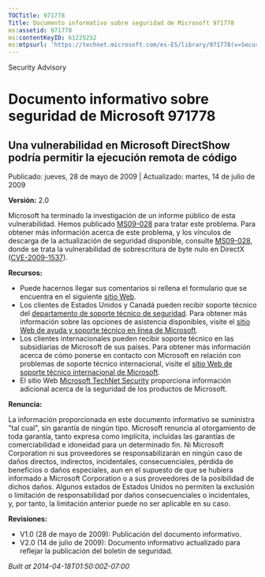 ```yaml
---
TOCTitle: 971778
Title: Documento informativo sobre seguridad de Microsoft 971778
ms:assetid: 971778
ms:contentKeyID: 61225252
ms:mtpsurl: 'https://technet.microsoft.com/es-ES/library/971778(v=Security.10)'
---
```


Security Advisory

Documento informativo sobre seguridad de Microsoft 971778
=========================================================

Una vulnerabilidad en Microsoft DirectShow podría permitir la ejecución remota de código
----------------------------------------------------------------------------------------

Publicado: jueves, 28 de mayo de 2009 | Actualizado: martes, 14 de julio de 2009

**Versión:** 2.0

Microsoft ha terminado la investigación de un informe público de esta vulnerabilidad. Hemos publicado [MS09-028](http://technet.microsoft.com/security/bulletin/ms09-028) para tratar este problema. Para obtener más información acerca de este problema, y los vínculos de descarga de la actualización de seguridad disponible, consulte [MS09-028](http://technet.microsoft.com/security/bulletin/ms09-028), donde se trata la vulnerabilidad de sobrescritura de byte nulo en DirectX ([CVE-2009-1537](http://www.cve.mitre.org/cgi-bin/cvename.cgi?name=cve-2009-1537)).

**Recursos:**

-   Puede hacernos llegar sus comentarios si rellena el formulario que se encuentra en el siguiente [sitio Web](https://support.microsoft.com/common/survey.aspx?scid=sw;en;1257&amp;showpage=1&amp;ws=technet&amp;sd=tech).
-   Los clientes de Estados Unidos y Canadá pueden recibir soporte técnico del [departamento de soporte técnico de seguridad](http://www.microsoft.com/spain/protect/support/default.mspx). Para obtener más información sobre las opciones de asistencia disponibles, visite el [sitio Web de ayuda y soporte técnico en línea de Microsoft](http://support.microsoft.com/).
-   Los clientes internacionales pueden recibir soporte técnico en las subsidiarias de Microsoft de sus países. Para obtener más información acerca de cómo ponerse en contacto con Microsoft en relación con problemas de soporte técnico internacional, visite el [sitio Web de soporte técnico internacional de Microsoft](http://go.microsoft.com/fwlink/?linkid=21155).
-   El sitio Web [Microsoft TechNet Security](http://technet.microsoft.com/es-es/security/default.aspx) proporciona información adicional acerca de la seguridad de los productos de Microsoft.

**Renuncia:**

La información proporcionada en este documento informativo se suministra "tal cual", sin garantía de ningún tipo. Microsoft renuncia al otorgamiento de toda garantía, tanto expresa como implícita, incluidas las garantías de comerciabilidad e idoneidad para un determinado fin. Ni Microsoft Corporation ni sus proveedores se responsabilizarán en ningún caso de daños directos, indirectos, incidentales, consecuenciales, pérdida de beneficios o daños especiales, aun en el supuesto de que se hubiera informado a Microsoft Corporation o a sus proveedores de la posibilidad de dichos daños. Algunos estados de Estados Unidos no permiten la exclusión o limitación de responsabilidad por daños consecuenciales o incidentales, y, por tanto, la limitación anterior puede no ser aplicable en su caso.

**Revisiones:**

-   V1.0 (28 de mayo de 2009): Publicación del documento informativo.
-   V2.0 (14 de julio de 2009): Documento informativo actualizado para reflejar la publicación del boletín de seguridad.

*Built at 2014-04-18T01:50:00Z-07:00*

